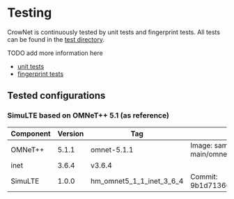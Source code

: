 # Testing

CrowNet is continuously tested by unit tests and fingerprint tests. All tests can be found in the [test directory](../../crownet/crownet/tests).


TODO add more information here

- [unit tests](gtest.md)
- [fingerprint tests](opp_test.md)



## Tested configurations

### SimuLTE based on OMNeT++ 5.1 (as reference)

| Component     | Version       | Tag         | Comments |
| ------------- |---------------| ----------- | -------- |
| OMNeT++       | 5.1.1         | omnet-5.1.1 | Image: sam-dev.cs.hm.edu:5023/rover/rover-main/omnetpp:omnetpp-5.1.1 |
| inet          | 3.6.4         |   v3.6.4    | |
| SimuLTE       |  1.0.0      |   hm_omnet5_1_1_inet_3_6_4 | Commit: 9b1d71360f5c8034e038e30620500289722c0c52 |
